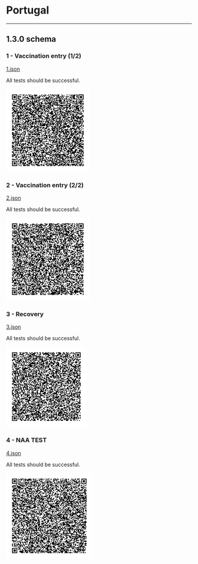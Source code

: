 # Portugal

---

## 1.3.0 schema

### 1 - Vaccination entry (1/2)

[1.json](2DCode/raw/1.json)

All tests should be successful.

![1](png/1.png)

### 2 - Vaccination entry (2/2)

[2.json](2DCode/raw/2.json)

All tests should be successful.

![2](png/2.png)

### 3 - Recovery

[3.json](2DCode/raw/3.json)

All tests should be successful.

![3](png/3.png)

### 4 - NAA TEST

[4.json](2DCode/raw/4.json)

All tests should be successful.

![4](png/4.png)

